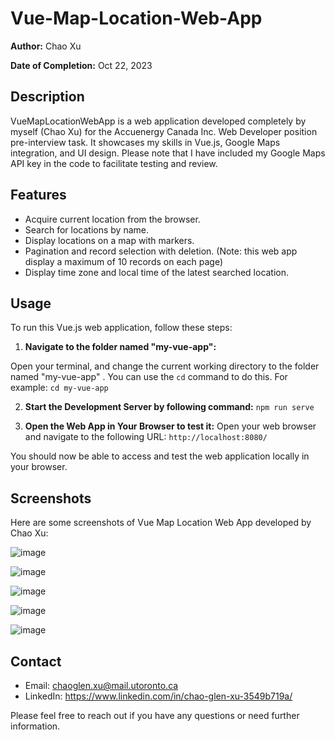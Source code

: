 # Vue-Map-Location-Web-App

**Author:** Chao Xu

**Date of Completion:** Oct 22, 2023

## Description

VueMapLocationWebApp is a web application developed completely by myself (Chao Xu) for the Accuenergy Canada Inc. Web Developer position pre-interview task. It showcases my skills in Vue.js, Google Maps integration, and UI design.
Please note that I have included my Google Maps API key in the code to facilitate testing and review.

## Features

- Acquire current location from the browser.
- Search for locations by name.
- Display locations on a map with markers.
- Pagination and record selection with deletion. (Note: this web app display a maximum of 10 records on each page)
- Display time zone and local time of the latest searched location.

## Usage

To run this Vue.js web application, follow these steps:

1. **Navigate to the folder named "my-vue-app":**
 
 Open your terminal, and change the current working directory to the folder named "my-vue-app" . You can use the `cd` command to do this. For example:
 `cd my-vue-app`
 
2. **Start the Development Server by following command:**
`npm run serve`

3. **Open the Web App in Your Browser to test it:**
Open your web browser and navigate to the following URL:
`http://localhost:8080/`

You should now be able to access and test the web application locally in your browser.

## Screenshots

Here are some screenshots of Vue Map Location Web App developed by Chao Xu:

![image](https://github.com/ChaoGlenXu/Vue-Map-Location-Web-App/assets/59375616/5cf43a9f-6047-4e5f-93bc-2928fe570e9c)

![image](https://github.com/ChaoGlenXu/Vue-Map-Location-Web-App/assets/59375616/754381c0-81f8-4093-896e-6777c4f0cd35)

![image](https://github.com/ChaoGlenXu/Vue-Map-Location-Web-App/assets/59375616/9fed9755-0665-470d-825d-1e61e08769c0)

![image](https://github.com/ChaoGlenXu/Vue-Map-Location-Web-App/assets/59375616/aecd0131-9761-4242-8cd7-9d607cb20750)

![image](https://github.com/ChaoGlenXu/Vue-Map-Location-Web-App/assets/59375616/cebdaac3-4812-4383-ab7b-95dd7b98fd6c)


## Contact

- Email: chaoglen.xu@mail.utoronto.ca
- LinkedIn: https://www.linkedin.com/in/chao-glen-xu-3549b719a/

Please feel free to reach out if you have any questions or need further information.

